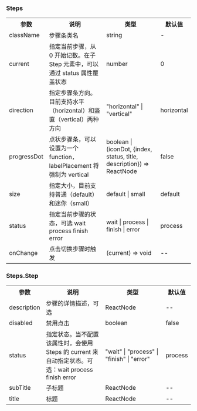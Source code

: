 ### Steps

<table>
  <tbody>
    <tr>
      <th  width="15%">参数</th><th width="35%">说明</th><th width="35%">类型</th><th width="15%">默认值</th>
    </tr>
    <tr>
      <td width="15%">className</td><td width="35%">步骤条类名</td><td width="35%">string</td><td width="15%">-</td>
    </tr>
    <tr>
      <td width="15%">current</td><td width="35%">指定当前步骤，从 0 开始记数。在子 Step 元素中，可以通过 status 属性覆盖状态</td><td width="35%">number</td><td width="15%">0</td>
    </tr>
    <tr>
      <td width="15%">direction</td><td width="35%">指定步骤条方向。目前支持水平（horizontal）和竖直（vertical）两种方向</td><td width="35%">"horizontal" | "vertical"</td><td width="15%">horizontal</td>
    </tr>
    <tr>
      <td width="15%">progressDot</td><td width="35%">点状步骤条，可以设置为一个 function，labelPlacement 将强制为 vertical</td><td width="35%">boolean | (iconDot, {index, status, title, description}) => ReactNode</td><td width="15%">false</td>
    </tr>
    <tr>
      <td width="15%">size</td><td width="35%">指定大小，目前支持普通（default）和迷你（small）</td><td width="35%">default | small</td><td width="15%">default</td>
    </tr>
    <tr>
      <td width="15%">status</td><td width="35%">指定当前步骤的状态，可选 wait process finish error</td><td width="35%">wait | process | finish | error</td><td width="15%">process</td>
    </tr>
    <tr>
      <td width="15%">onChange</td><td width="35%">点击切换步骤时触发</td><td width="35%">(current) => void</td><td width="15%">--</td>
    </tr>
  </tbody>
</table>

### Steps.Step

<table>
  <tbody>
    <tr>
      <th  width="15%">参数</th><th width="35%">说明</th><th width="35%">类型</th><th width="15%">默认值</th>
    </tr>
    <tr>
      <td width="15%">description</td><td width="35%">步骤的详情描述，可选</td><td width="35%">ReactNode</td><td width="15%">--</td>
    </tr>
    <tr>
      <td width="15%">disabled</td><td width="35%">禁用点击</td><td width="35%">boolean</td><td width="15%">false</td>
    </tr>
    <tr>
      <td width="15%">status</td><td width="35%">指定状态。当不配置该属性时，会使用 Steps 的 current 来自动指定状态。可选：wait process finish error</td><td width="35%">"wait" | "process" | "finish" | "error"</td><td width="15%">process</td>
    </tr>
    <tr>
      <td width="15%">subTitle</td><td width="35%">子标题</td><td width="35%">ReactNode</td><td width="15%">--</td>
    </tr>
    <tr>
      <td width="15%">title</td><td width="35%">标题</td><td width="35%">ReactNode</td><td width="15%">--</td>
    </tr>
  </tbody>
</table>